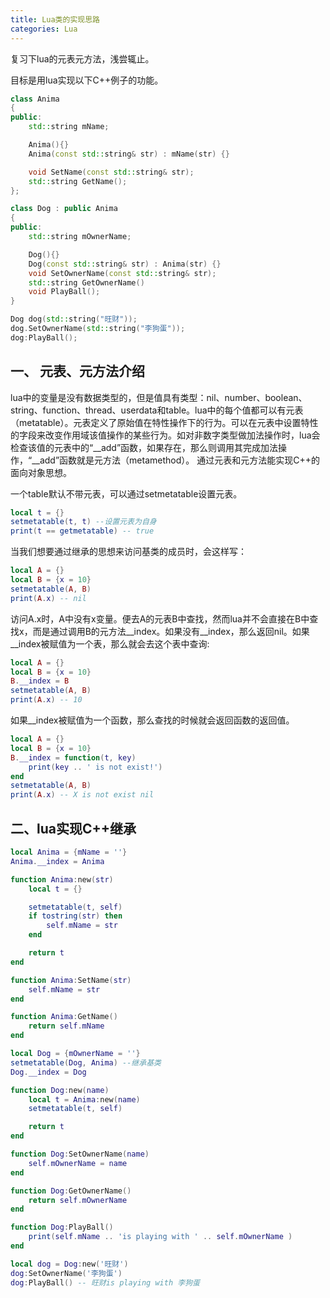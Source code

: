 ```yaml
---
title: Lua类的实现思路
categories: Lua
---
```


复习下lua的元表元方法，浅尝辄止。

目标是用lua实现以下C++例子的功能。
``` C++
class Anima
{
public:
	std::string	mName;

	Anima(){}
	Anima(const std::string& str) : mName(str) {}

	void SetName(const std::string& str);
	std::string GetName();
};

class Dog : public Anima
{
public:
	std::string mOwnerName;

	Dog(){}
	Dog(const std::string& str) : Anima(str) {}
	void SetOwnerName(const std::string& str);
	std::string GetOwnerName()
	void PlayBall();
}

Dog dog(std::string("旺财"));
dog.SetOwnerName(std::string("李狗蛋"));
dog:PlayBall();
```
<!-- more --> 
## 一、 元表、元方法介绍
lua中的变量是没有数据类型的，但是值具有类型：nil、number、boolean、string、function、thread、userdata和table。lua中的每个值都可以有元表（metatable）。元表定义了原始值在特性操作下的行为。可以在元表中设置特性的字段来改变作用域该值操作的某些行为。如对非数字类型做加法操作时，lua会检查该值的元表中的“__add”函数，如果存在，那么则调用其完成加法操作，“__add”函数就是元方法（metamethod）。
通过元表和元方法能实现C++的面向对象思想。

一个table默认不带元表，可以通过setmetatable设置元表。
``` lua
local t = {}
setmetatable(t, t) --设置元表为自身
print(t == getmetatable) -- true
```
当我们想要通过继承的思想来访问基类的成员时，会这样写：
``` lua
local A = {}
local B = {x = 10}
setmetatable(A, B)
print(A.x) -- nil
```
访问A.x时，A中没有x变量。便去A的元表B中查找，然而lua并不会直接在B中查找x，而是通过调用B的元方法__index。如果没有__index，那么返回nil。如果__index被赋值为一个表，那么就会去这个表中查询:
``` lua
local A = {}
local B = {x = 10}
B.__index = B
setmetatable(A, B)
print(A.x) -- 10
```
如果__index被赋值为一个函数，那么查找的时候就会返回函数的返回值。
``` lua
local A = {}
local B = {x = 10}
B.__index = function(t, key)
	print(key .. ' is not exist!')
end
setmetatable(A, B)
print(A.x) -- X is not exist nil
```
## 二、lua实现C++继承

``` lua
local Anima = {mName = ''}
Anima.__index = Anima

function Anima:new(str)
	local t = {}

	setmetatable(t, self)
	if tostring(str) then
		self.mName = str
	end

	return t
end

function Anima:SetName(str)
	self.mName = str
end

function Anima:GetName()
	return self.mName
end

local Dog = {mOwnerName = ''}
setmetatable(Dog, Anima) --继承基类
Dog.__index = Dog

function Dog:new(name)
	local t = Anima:new(name)
	setmetatable(t, self)

	return t
end

function Dog:SetOwnerName(name)
	self.mOwnerName = name
end

function Dog:GetOwnerName()
	return self.mOwnerName
end

function Dog:PlayBall()
	print(self.mName .. 'is playing with ' .. self.mOwnerName )
end

local dog = Dog:new('旺财')
dog:SetOwnerName('李狗蛋')
dog:PlayBall() -- 旺财is playing with 李狗蛋

```
